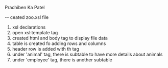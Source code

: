 
Prachiben Ka Patel

-- ceated zoo.xsl file

1. xsl declarations
2. open xsl:template tag 
3. created html and body tag to display file data
4. table is created fo adding rows and columns
5. header row is added with th tag
6. under 'animal' tag, there is subtable to have more details about animals
7. under 'employee' tag, there is another subtable